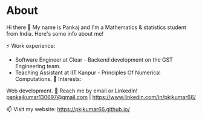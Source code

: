 # About
Hi there 👋
My name is Pankaj and I'm a Mathematics & statistics student from India. Here's some info about me!

⚡ Work experience:

- Software Engineer at Clear - Backend development on the GST Engineering team.
- Teaching Assistant at IIT Kanpur - Principles Of Numerical Computations.
🌱 Interests:

Web development.
💬 Reach me by email or LinkedIn! pankajkumar130697@gmail.com | https://www.linkedin.com/in/pkjkumar66/

📫 Visit my website: https://pkjkumar66.github.io/
